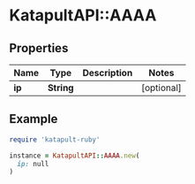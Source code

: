 # KatapultAPI::AAAA

## Properties

| Name | Type | Description | Notes |
| ---- | ---- | ----------- | ----- |
| **ip** | **String** |  | [optional] |

## Example

```ruby
require 'katapult-ruby'

instance = KatapultAPI::AAAA.new(
  ip: null
)
```

